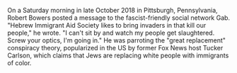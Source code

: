 On a Saturday morning in late October 2018 in Pittsburgh, Pennsylvania,
Robert Bowers posted a message to the fascist-friendly social network
Gab. "Hebrew Immigrant Aid Society likes to bring invaders in that
kill our people," he wrote. "I can't sit by and watch my people get
slaughtered. Screw your optics, I'm going in." He was parroting the
"great replacement" conspiracy theory, popularized in the US by former
Fox News host Tucker Carlson, which claims that Jews are replacing white
people with immigrants of color.